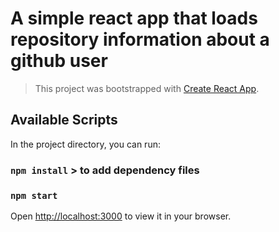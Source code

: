 # A simple react app that loads repository information about a github user 


> This project was bootstrapped with [Create React App](https://github.com/facebook/create-react-app).

## Available Scripts

In the project directory, you can run:
### `npm install` > to add dependency files
### `npm start`

Open [http://localhost:3000](http://localhost:3000) to view it in your browser.





